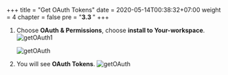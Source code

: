 +++
title = "Get OAuth Tokens"
date = 2020-05-14T00:38:32+07:00
weight = 4
chapter = false
pre = "<b>3.3 </b>"
+++


1. Choose **OAuth & Permissions**, choose **install to Your-workspace**.
    ![getOAuth1](/images/3/slack_OAuth0.png?width=90pc)

   ![getOAuth](/images/3/slack_OAuth1.png?width=90pc)

2. You will see **OAuth Tokens**.
   ![getOAuth](/images/3/slack_OAuth.png?width=90pc)